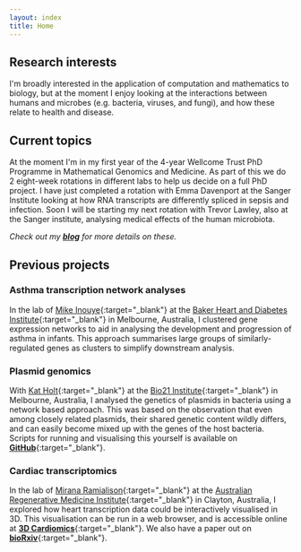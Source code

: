 ```yaml
---
layout: index
title: Home
---
```


## Research interests

I'm broadly interested in the application of computation and mathematics to biology, but at the moment I enjoy looking at the interactions between humans and microbes (e.g. bacteria, viruses, and fungi), and how these relate to health and disease.

## Current topics

At the moment I'm in my first year of the 4-year Wellcome Trust PhD Programme in Mathematical Genomics and Medicine. As part of this we do 2 eight-week rotations in different labs to help us decide on a full PhD project. I have just completed a rotation with Emma Davenport at the Sanger Institute looking at how RNA transcripts are differently spliced in sepsis and infection. Soon I will be starting my next rotation with Trevor Lawley, also at the Sanger institute, analysing medical effects of the human microbiota.

*Check out my [__blog__](/blog/) for more details on these.*

## Previous projects

### Asthma transcription network analyses
In the lab of [Mike Inouye](http://www.inouyelab.org/){:target="_blank"} at the [Baker Heart and Diabetes Institute](https://baker.edu.au/){:target="_blank"} in Melbourne, Australia, I clustered gene expression networks to aid in analysing the development and progression of asthma in infants.
This approach summarises large groups of similarly-regulated genes as clusters to simplify downstream analysis.


### Plasmid genomics
With [Kat Holt](https://holtlab.net/){:target="_blank"} at the [Bio21 Institute](https://www.bio21.unimelb.edu.au/){:target="_blank"} in Melbourne, Australia, I analysed the genetics of plasmids in bacteria using a network based approach.
This was based on the observation that even among closely related plasmids, their shared genetic content wildly differs, and can easily become mixed up with the genes of the host bacteria.
Scripts for running and visualising this yourself is available on [__GitHub__](https://github.com/atokolyi/PlasCliques){:target="_blank"}.

### Cardiac transcriptomics
In the lab of [Mirana Ramialison](https://www.armi.org.au/our-groups/ramialison-group/){:target="_blank"} at the [Australian Regenerative Medicine Institute](https://www.armi.org.au/){:target="_blank"} in Clayton, Australia, I explored how heart transcription data could be interactively visualised in 3D.
This visualisation can be run in a web browser, and is accessible online at [__3D Cardiomics__](http://3d-cardiomics.erc.monash.edu.au/){:target="_blank"}.
We also have a paper out on [__bioRxiv__](https://www.biorxiv.org/content/10.1101/792002v1){:target="_blank"}.

